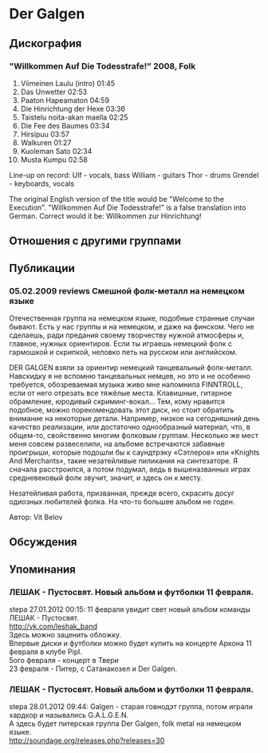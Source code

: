 # Der Galgen



## Дискография

### "Willkommen Auf Die Todesstrafe!" 2008, Folk

1. Viimeinen Laulu (intro) 01:45  
2. Das Unwetter 02:53  
3. Paaton Hapeamaton 04:59  
4. Die Hinrichtung der Hexe 03:36  
5. Taistelu noita-akan maella 02:25  
6. Die Fee des Baumes 03:34  
7. Hirsipuu 03:57  
8. Walkuren 01:27  
9. Kuoleman Sato 02:34  
10. Musta Kumpu 02:58 

Line-up on record:
Ulf - vocals, bass
William - guitars
Thor - drums
Grendel - keyboards, vocals

The original English version of the title would be "Welcome to the Execution".
"Willkommen Auf Die Todesstrafe!" is a false translation into German. Correct
would it be: Willkommen zur Hinrichtung! 


## Отношения с другими группами


## Публикации

### 05.02.2009 reviews Смешной фолк-металл на немецком языке

<P>Отечественная группа на немецком языке, подобные странные случаи бывают. Есть у нас группы и на немецком, и даже на финском. Чего не сделаешь, ради предания своему творчеству нужной атмосферы и, главное, нужных ориентиров. Если ты играешь немецкий фолк с гармошкой и скрипкой, неловко петь на русском или английском.</P>
<P>DER GALGEN взяли за ориентир немецкий танцевальный фолк-металл. Навскидку я не вспомню танцевальных немцев, но это и не особенно требуется, обозреваемая музыка живо мне напомнила FINNTROLL, если от него отрезать все тяжёлые места. Клавишные, гитарное обрамление, юродивый скриминг-вокал… Тем, кому нравится подобное, можно порекомендовать этот диск, но стоит обратить внимание на некоторые детали. Например, низкое на сегодняшний день качество реализации, или достаточно однообразный материал, что, в общем-то, свойственно многим фолковым группам. Несколько же мест меня совсем развеселили, на альбоме встречаются забавные проигрыши, которые подошли бы к саундтрэку «Сэтлеров» или «Knights And Merchants», такие незатейливые пиликания на синтезаторе. Я сначала расстроился, а потом подумал, ведь в вышеназванных играх средневековый фолк звучит, значит, и здесь он к месту.</P>
<P>Незатейливая работа, призванная, прежде всего, скрасить досуг одиозных любителей фолка. На что-то большее альбом не годен.</P>
Автор: Vit Belov


## Обсуждения


## Упоминания

### ЛЕШАК - Пустосвят. Новый альбом и футболки 11 февраля.

stepa 27.01.2012 00:15:
11 февраля увидит свет новый альбом команды ЛЕШАК - Пустосвят.<BR><A HREF="http://vk.com/leshak_band" TARGET="_blank">http://vk.com/leshak_band</A> <BR>Здесь можно заценить обложку.<BR>Впервые диски и футболки можно будет купить на концерте Аркона 11 февраля в клубе Pipl.<BR>5ого февраля - концерт в Твери<BR>23 февраля - Питер, с Сатанакозел и  Der Galgen.

### ЛЕШАК - Пустосвят. Новый альбом и футболки 11 февраля.

stepa 28.01.2012 09:44:
Galgen - старая говнодэт группа, потом играли хардкор и назывались G.A.L.G.E.N.<BR>А здесь будет питерская группа Der Galgen, folk metal на немецком языке.<BR><A HREF="http://soundage.org/releases.php?releases=30" TARGET="_blank">http://soundage.org/releases.php?releases=30</A>


